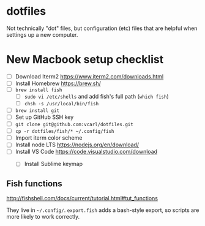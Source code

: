 # dotfiles

Not technically "dot" files, but configuration (etc) files that are helpful when settings up a new computer.

# New Macbook setup checklist

* [ ] Download Iterm2 https://www.iterm2.com/downloads.html
* [ ] Install Homebrew https://brew.sh/
* [ ] `brew install fish`
    * [ ] `sudo vi /etc/shells` and add fish's full path (`which fish`)
    * [ ] `chsh -s /usr/local/bin/fish`
* [ ] `brew install git`
* [ ] Set up GitHub SSH key
* [ ] `git clone git@github.com:vcarl/dotfiles.git`
* [ ] `cp -r dotfiles/fish/* ~/.config/fish`
* [ ] Import iterm color scheme
* [ ] Install node LTS https://nodejs.org/en/download/
* [ ] Install VS Code https://code.visualstudio.com/download
    * [ ] Install Sublime keymap


## Fish functions

http://fishshell.com/docs/current/tutorial.html#tut_functions

They live in `~/.config/`. `export.fish` adds a bash-style export, so scripts are more likely to work correctly.
